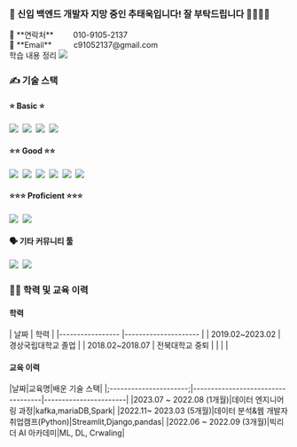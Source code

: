 
<h3>🤵 신입 백엔드 개발자 지망 중인 추태욱입니다! 잘 부탁드립니다 🙇‍♀️🙇‍♀️</h3>
<p>
📱 **연락처**           010-9105-2137<br>
📧 **Email**           c91052137@gmail.com<br>
학습 내용 정리          
  <a href="https://congruous-lifter-7ca.notion.site/0b9b6ce8475643b9b8e9b2ce49f311a6?pvs=4">
    <img src="https://img.shields.io/badge/Notion-000000?style=flat-square&logo=Notion&logoColor=white"/>
  </a>
</p>
<h3>✍️ 기술 스택 </h3>
<h4>⭐ Basic ⭐</h4>
<div>
  <img src="https://img.shields.io/badge/Linux-FCC624?style=flat-square&logo=Linux&logoColor=white"/>&nbsp
  <img src="https://img.shields.io/badge/Flask-000000?style=flat-square&logo=Flask&logoColor=white"/>&nbsp
  <img src="https://img.shields.io/badge/Tableau-E97627?style=flat-square&logo=Tableau&logoColor=white"/>&nbsp
  <img src="https://img.shields.io/badge/Docker-2496ED?style=flat-square&logo=Docker&logoColor=white"/>&nbsp
</div>
<h4>⭐⭐ Good ⭐⭐</h4>
<!-- 맞을진 모름 -->
<div>
  <img src="https://img.shields.io/badge/JAVA-6DB33F?style=flat-square&logoColor=white"/>&nbsp
  <img src="https://img.shields.io/badge/MariaDB-000000?style=flat-square&logo=Databricks&logoColor=white"/>&nbsp
  <img src="https://img.shields.io/badge/Spring-6DB33F?style=flat-square&logo=Spring&logoColor=white"/>&nbsp
  <img src="https://img.shields.io/badge/Vue.JS-4FC08D?style=flat-square&logo=Vue.js&logoColor=white"/>&nbsp
  <img src="https://img.shields.io/badge/Django-092E20?style=flat-square&logo=Django&logoColor=white"/>&nbsp
  <img src="https://img.shields.io/badge/Streamlit-FF4B4B?style=flat-square&logo=Streamlit&logoColor=white"/>&nbsp
</div>

<h4>⭐⭐⭐ Proficient ⭐⭐⭐</h4>
<div>
  <img src="https://img.shields.io/badge/Python-6DB33F?style=flat-square&logo=Python&logoColor=white"/>&nbsp
  <img src="https://img.shields.io/badge/Pandas-150458?style=flat-square&logo=pandas&logoColor=white"/>&nbsp
</div>
<h4>🗣️ 기타 커뮤니티 툴 </h4>
<div>
  <img src="https://img.shields.io/badge/Slack-4A154B?style=flat-square&logo=Slack&logoColor=white"/>&nbsp
  <img src="https://img.shields.io/badge/Discord-5865F2?style=flat-square&logo=Discord&logoColor=white"/>&nbsp
</div>
<h3>🧑‍🎓 학력 및 교육 이력 </h3>
<h4> 학력 </h4>
<div>
  | 날짜            	| 학력                	|
  |-----------------	|---------------------	|
  | 2019.02~2023.02 	| 경상국립대학교 졸업 	|
  | 2018.02~2018.07 	| 전북대학교 중퇴     	|
  |                 	|                     	|
</div>

<h4> 교육 이력 </h4>
|날짜|교육명|배운 기술 스택|
|;----------------------;|-----------------------------------|-----------------------|
|2023.07 ~ 2022.08 (1개월)|데이터 엔지니어링 과정|kafka,mariaDB,Spark|
|2022.11~ 2023.03 (5개월)|데이터 분석&웹 개발자 취업캠프(Python)|Streamlit,Django,pandas|
|2022.06 ~ 2022.09 (3개월)|빅리더 AI 아카데미|ML, DL, Crwaling|
